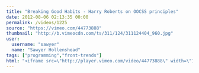 ```yaml
---
title: "Breaking Good Habits - Harry Roberts on OOCSS principles"
date: 2012-08-06 02:13:35 00:00
permalink: /videos/1225
source: "https://vimeo.com/44773888"
thumbnail: "http://b.vimeocdn.com/ts/311/124/311124404_960.jpg"
user:
  username: "sawyer"
  name: "Sawyer Hollenshead"
tags: ["programming","front-trends"]
html: "<iframe src=\"http://player.vimeo.com/video/44773888\" width=\"1280\" height=\"720\" frameborder=\"0\" webkitAllowFullScreen mozallowfullscreen allowFullScreen></iframe>"
---
```


